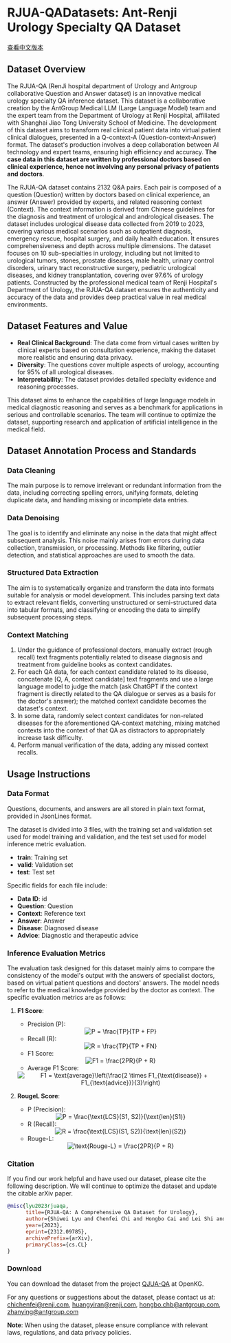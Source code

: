# RJUA-QADatasets: Ant-Renji Urology Specialty QA Dataset
[查看中文版本](README_cn.md)
## Dataset Overview

The RJUA-QA (RenJi hospital department of Urology and Antgroup collaborative Question and Answer dataset) is an innovative medical urology specialty QA inference dataset. This dataset is a collaborative creation by the AntGroup Medical LLM (Large Language Model) team and the expert team from the Department of Urology at Renji Hospital, affiliated with Shanghai Jiao Tong University School of Medicine. The development of this dataset aims to transform real clinical patient data into virtual patient clinical dialogues, presented in a Q-context-A (Question-context-Answer) format. The dataset's production involves a deep collaboration between AI technology and expert teams, ensuring high efficiency and accuracy. **The case data in this dataset are written by professional doctors based on clinical experience, hence not involving any personal privacy of patients and doctors**.

The RJUA-QA dataset contains 2132 Q&A pairs. Each pair is composed of a question (Question) written by doctors based on clinical experience, an answer (Answer) provided by experts, and related reasoning context (Context). The context information is derived from Chinese guidelines for the diagnosis and treatment of urological and andrological diseases. The dataset includes urological disease data collected from 2019 to 2023, covering various medical scenarios such as outpatient diagnosis, emergency rescue, hospital surgery, and daily health education. It ensures comprehensiveness and depth across multiple dimensions. The dataset focuses on 10 sub-specialties in urology, including but not limited to urological tumors, stones, prostate diseases, male health, urinary control disorders, urinary tract reconstructive surgery, pediatric urological diseases, and kidney transplantation, covering over 97.6% of urology patients. Constructed by the professional medical team of Renji Hospital's Department of Urology, the RJUA-QA dataset ensures the authenticity and accuracy of the data and provides deep practical value in real medical environments.

## Dataset Features and Value

- **Real Clinical Background**: The data come from virtual cases written by clinical experts based on consultation experience, making the dataset more realistic and ensuring data privacy.
- **Diversity**: The questions cover multiple aspects of urology, accounting for 95% of all urological diseases.
- **Interpretability**: The dataset provides detailed specialty evidence and reasoning processes.

This dataset aims to enhance the capabilities of large language models in medical diagnostic reasoning and serves as a benchmark for applications in serious and controllable scenarios. The team will continue to optimize the dataset, supporting research and application of artificial intelligence in the medical field.

## Dataset Annotation Process and Standards

### Data Cleaning
The main purpose is to remove irrelevant or redundant information from the data, including correcting spelling errors, unifying formats, deleting duplicate data, and handling missing or incomplete data entries.

### Data Denoising
The goal is to identify and eliminate any noise in the data that might affect subsequent analysis. This noise mainly arises from errors during data collection, transmission, or processing. Methods like filtering, outlier detection, and statistical approaches are used to smooth the data.

### Structured Data Extraction
The aim is to systematically organize and transform the data into formats suitable for analysis or model development. This includes parsing text data to extract relevant fields, converting unstructured or semi-structured data into tabular formats, and classifying or encoding the data to simplify subsequent processing steps.

### Context Matching
1. Under the guidance of professional doctors, manually extract (rough recall) text fragments potentially related to disease diagnosis and treatment from guideline books as context candidates.
2. For each QA data, for each context candidate related to its disease, concatenate [Q, A, context candidate] text fragments and use a large language model to judge the match (ask ChatGPT if the context fragment is directly related to the QA dialogue or serves as a basis for the doctor's answer); the matched context candidate becomes the dataset's context.
3. In some data, randomly select context candidates for non-related diseases for the aforementioned QA-context matching, mixing matched contexts into the context of that QA as distractors to appropriately increase task difficulty.
4. Perform manual verification of the data, adding any missed context recalls.

## Usage Instructions

### Data Format

Questions, documents, and answers are all stored in plain text format, provided in JsonLines format.

The dataset is divided into 3 files, with the training set and validation set used for model training and validation, and the test set used for model inference metric evaluation.

- **train**: Training set
- **valid**: Validation set
- **test**: Test set

Specific fields for each file include:

- **Data ID**: id
- **Question**: Question
- **Context**: Reference text
- **Answer**: Answer
- **Disease**: Diagnosed disease
- **Advice**: Diagnostic and therapeutic advice

### Inference Evaluation Metrics

The evaluation task designed for this dataset mainly aims to compare the consistency of the model's output with the answers of specialist doctors, based on virtual patient questions and doctors' answers. The model needs to refer to the medical knowledge provided by the doctor as context. The specific evaluation metrics are as follows:

1. **F1 Score**:
   - Precision (P): 
   <center> <img src="https://latex.codecogs.com/svg.latex?\small&space;P=\frac{TP}{TP+FP}" alt="P = \frac{TP}{TP + FP}" /> </center> 

   - Recall (R):
   <center>  <img src="https://latex.codecogs.com/svg.latex?\small&space;R=\frac{TP}{TP+FN}" alt="R = \frac{TP}{TP + FN}" /> </center> 

   - F1 Score: 
   <center> <img src="https://latex.codecogs.com/svg.latex?\small&space;F1=\frac{2PR}{P+R}" alt="F1 = \frac{2PR}{P + R}" /> </center> 
   
   - Average F1 Score: 
   <center> <img src="https://latex.codecogs.com/svg.latex?\small&space;F1=\text{average}\left(\frac{2\times{F1_{\text{disease}}}+F1_{\text{advice}}}{3}\right)" alt="F1 = \text{average}\left(\frac{2 \times F1_{\text{disease}} + F1_{\text{advice}}}{3}\right)" /> </center> 

2. **RougeL Score**:
   - P (Precision): 
   <center> <img src="https://latex.codecogs.com/svg.latex?\small&space;P=\frac{\text{LCS}(S1,S2)}{\text{len}(S1)}" alt="P = \frac{\text{LCS}(S1, S2)}{\text{len}(S1)}" /></center> 

   - R (Recall): 
   <center> <img src="https://latex.codecogs.com/svg.latex?\small&space;R=\frac{\text{LCS}(S1,S2)}{\text{len}(S2)}" alt="R = \frac{\text{LCS}(S1, S2)}{\text{len}(S2)}" /></center> 

   - Rouge-L: 
   <center> <img src="https://latex.codecogs.com/svg.latex?\small&space;\text{Rouge-L}=\frac{2PR}{P+R}" alt="\text{Rouge-L} = \frac{2PR}{P + R}" /></center> 

### Citation

If you find our work helpful and have used our dataset, please cite the following description. We will continue to optimize the dataset and update the citable arXiv paper.

```bibtex
@misc{lyu2023rjuaqa,
      title={RJUA-QA: A Comprehensive QA Dataset for Urology}, 
      author={Shiwei Lyu and Chenfei Chi and Hongbo Cai and Lei Shi and Xiaoyan Yang and Lei Liu and Xiang Chen and Deng Zhao and Zhiqiang Zhang and Xianguo Lyu and Ming Zhang and Fangzhou Li and Xiaowei Ma and Yue Shen and Jinjie Gu and Wei Xue and Yiran Huang},
      year={2023},
      eprint={2312.09785},
      archivePrefix={arXiv},
      primaryClass={cs.CL}
}
```

### Download

You can download the dataset from the project [QJUA-QA](http://openkg.cn/dataset/rjua-qadatasets) at OpenKG.

For any questions or suggestions about the dataset, please contact us at: chichenfei@renji.com, huangyiran@renji.com, hongbo.chb@antgroup.com, zhanying@antgroup.com

**Note**: When using the dataset, please ensure compliance with relevant laws, regulations, and data privacy policies.